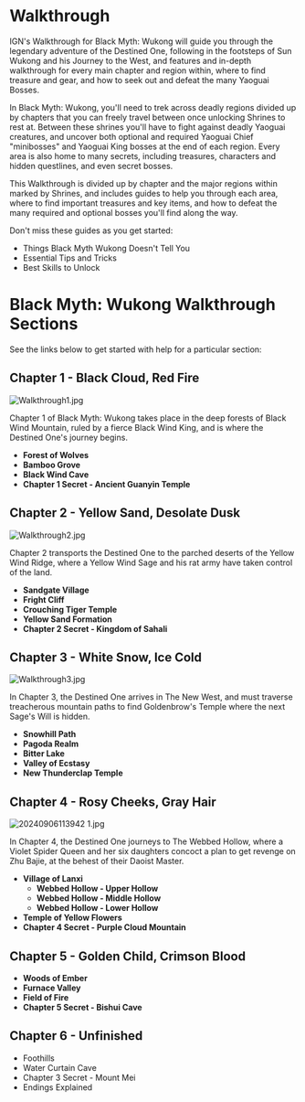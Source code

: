 # Walkthrough

IGN's Walkthrough for Black Myth: Wukong will guide you through the legendary adventure of the Destined One, following in the footsteps of Sun Wukong and his Journey to the West, and features and in-depth walkthrough for every main chapter and region within, where to find treasure and gear, and how to seek out and defeat the many Yaoguai Bosses. 

In Black Myth: Wukong, you'll need to trek across deadly regions divided up by chapters that you can freely travel between once unlocking Shrines to rest at. Between these shrines you'll have to fight against deadly Yaoguai creatures, and uncover both optional and required Yaoguai Chief "minibosses" and Yaoguai King bosses at the end of each region. Every area is also home to many secrets, including treasures, characters and hidden questlines, and even secret bosses. 

This Walkthrough is divided up by chapter and the major regions within marked by Shrines, and includes guides to help you through each area, where to find important treasures and key items, and how to defeat the many required and optional bosses you'll find along the way. 

Don't miss these guides as you get started: 

  * Things Black Myth Wukong Doesn't Tell You
  * Essential Tips and Tricks
  * Best Skills to Unlock

# Black Myth: Wukong Walkthrough Sections

See the links below to get started with help for a particular section: 

## Chapter 1 - Black Cloud, Red Fire

![Walkthrough1.jpg](https://oyster.ignimgs.com/mediawiki/apis.ign.com/black-myth-wukong/b/b9/Walkthrough1.jpg)

Chapter 1 of Black Myth: Wukong takes place in the deep forests of Black Wind Mountain, ruled by a fierce Black Wind King, and is where the Destined One's journey begins. 

  * **Forest of Wolves**
  * **Bamboo Grove**
  * **Black Wind Cave**
  * **Chapter 1 Secret - Ancient Guanyin Temple**

##  Chapter 2 - Yellow Sand, Desolate Dusk

![Walkthrough2.jpg](https://oyster.ignimgs.com/mediawiki/apis.ign.com/black-myth-wukong/6/6f/Walkthrough2.jpg)

Chapter 2 transports the Destined One to the parched deserts of the Yellow Wind Ridge, where a Yellow Wind Sage and his rat army have taken control of the land. 

  * **Sandgate Village**
  * **Fright Cliff**
  * **Crouching Tiger Temple**
  * **Yellow Sand Formation**
  * **Chapter 2 Secret - Kingdom of Sahali**

##  Chapter 3 - White Snow, Ice Cold

![Walkthrough3.jpg](https://oyster.ignimgs.com/mediawiki/apis.ign.com/black-myth-wukong/9/96/Walkthrough3.jpg)

In Chapter 3, the Destined One arrives in The New West, and must traverse treacherous mountain paths to find Goldenbrow's Temple where the next Sage's Will is hidden. 

  * **Snowhill Path**
  * **Pagoda Realm**
  * **Bitter Lake**
  * **Valley of Ecstasy**
  * **New Thunderclap Temple**

##  Chapter 4 - Rosy Cheeks, Gray Hair

![20240906113942 1.jpg](https://oyster.ignimgs.com/mediawiki/apis.ign.com/black-myth-wukong/2/2a/20240906113942_1.jpg)

In Chapter 4, the Destined One journeys to The Webbed Hollow, where a Violet Spider Queen and her six daughters concoct a plan to get revenge on Zhu Bajie, at the behest of their Daoist Master. 

  * **Village of Lanxi**
    * **Webbed Hollow - Upper Hollow**
    * **Webbed Hollow - Middle Hollow**
    * **Webbed Hollow - Lower Hollow**
  * **Temple of Yellow Flowers**
  * **Chapter 4 Secret - Purple Cloud Mountain**

##  Chapter 5 - Golden Child, Crimson Blood

  * **Woods of Ember**
  * **Furnace Valley**
  *  **Field of Fire**
  *  **Chapter 5 Secret - Bishui Cave**

##  Chapter 6 - Unfinished

  * Foothills
  * Water Curtain Cave
  * Chapter 3 Secret - Mount Mei
  * Endings Explained